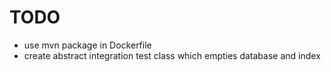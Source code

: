 # TODO

- use mvn package in Dockerfile
- create abstract integration test class which empties database and index

